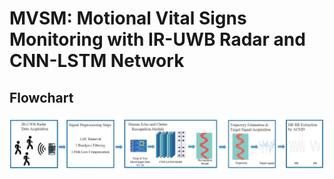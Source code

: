 # MVSM: Motional Vital Signs Monitoring with IR-UWB Radar and CNN-LSTM Network

## Flowchart
![](Flowchart.JPG)

 
